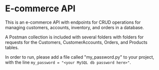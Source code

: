 # E-commerce API
This is an e-commerce API with endpoints for CRUD operations for managing customers, accounts, inventory, and orders in a database.

A Postman collection is included with several folders with folders for requests for the Customers, CustomerAccounts, Orders, and Products tables.

In order to run, please add a file called "my_password.py" to your project, with the line `my_password = "<your MySQL db password here>"`.